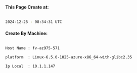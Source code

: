 
   
#### This Page Create at:

```bash

2024-12-25 - 08:34:31 UTC

```

#### Create By Machine:

```bash

Host Name : fv-az975-571

platform  : Linux-6.5.0-1025-azure-x86_64-with-glibc2.35

Ip Local  : 10.1.1.147

```

